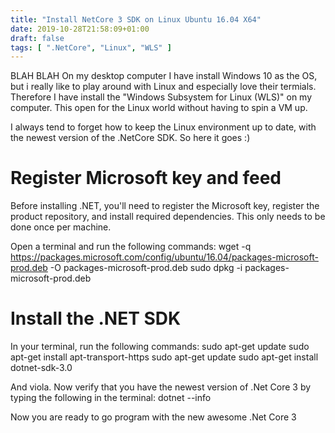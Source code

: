 ```yaml
---
title: "Install NetCore 3 SDK on Linux Ubuntu 16.04 X64"
date: 2019-10-28T21:58:09+01:00
draft: false
tags: [ ".NetCore", "Linux", "WLS" ]
---
```


BLAH BLAH
On my desktop computer I have install Windows 10 as the OS, but i really like to play around with Linux and especially love their termials.
Therefore I have install the "Windows Subsystem for Linux (WLS)" on my computer. This open for the Linux world without having to spin a VM up.

I always tend to forget how to keep the Linux environment up to date, with the newest version of the .NetCore SDK.
So here it goes :)

# Register Microsoft key and feed
Before installing .NET, you'll need to register the Microsoft key, register the product repository, and install required dependencies. This only needs to be done once per machine.

Open a terminal and run the following commands:
wget -q https://packages.microsoft.com/config/ubuntu/16.04/packages-microsoft-prod.deb -O packages-microsoft-prod.deb
sudo dpkg -i packages-microsoft-prod.deb

# Install the .NET SDK
In your terminal, run the following commands:
sudo apt-get update
sudo apt-get install apt-transport-https
sudo apt-get update
sudo apt-get install dotnet-sdk-3.0

And viola. Now verify that you have the newest version of .Net Core 3 by typing the following in the terminal:
dotnet --info

Now you are ready to go program with the new awesome .Net Core 3
